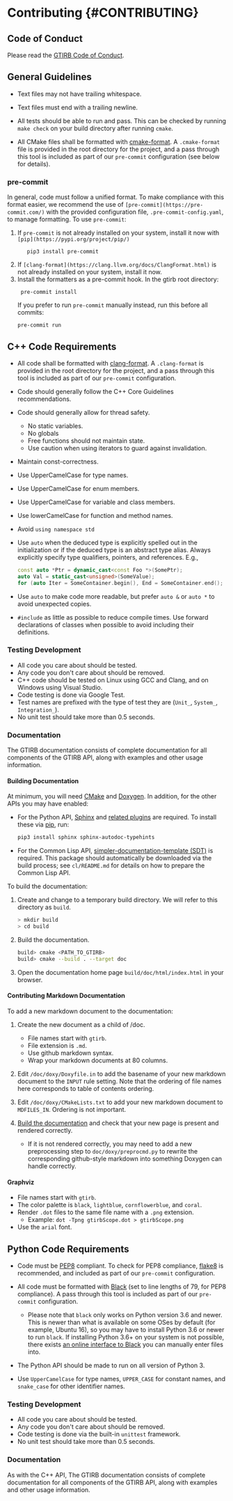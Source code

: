 Contributing               {#CONTRIBUTING}
============


## Code of Conduct

Please read the [GTIRB Code of Conduct](CODE_OF_CONDUCT.md).

## General Guidelines

- Text files may not have trailing whitespace.

- Text files must end with a trailing newline.

- All tests should be able to run and pass.
  This can be checked by running `make check` on your build directory after running `cmake`.

- All CMake files shall be formatted with [cmake-format](https://pypi.org/project/cmake-format/).
  A `.cmake-format` file is provided in the root directory for the project,
  and a pass through this tool is included as part of our `pre-commit` configuration (see below for details).

### pre-commit

In general, code must follow a unified format. To make compliance with this format easier,
we recommend the use of `[pre-commit](https://pre-commit.com/)`
with the provided configuration file, `.pre-commit-config.yaml`, to manage formatting.
To use `pre-commit`:

1. If `pre-commit` is not already installed on your system, install it now with `[pip](https://pypi.org/project/pip/)`
   ```shell
      pip3 install pre-commit
   ```
2. If `[clang-format](https://clang.llvm.org/docs/ClangFormat.html)`
   is not already installed on your system, install it now.
3. Install the formatters as a pre-commit hook. In the gtirb root directory:
   ```shell
    pre-commit install
   ```
   If you prefer to run `pre-commit` manually instead, run this before all commits:
   ```shell
   pre-commit run
   ```

## C++ Code Requirements

- All code shall be formatted with [clang-format](https://clang.llvm.org/docs/ClangFormat.html).
  A `.clang-format` is provided in the root directory for the project,
  and a pass through this tool is included as part of our `pre-commit` configuration.

- Code should generally follow the C++ Core Guidelines recommendations.

- Code should generally allow for thread safety.
	- No static variables.
	- No globals
	- Free functions should not maintain state.
	- Use caution when using iterators to guard against invalidation.

- Maintain const-correctness.

- Use UpperCamelCase for type names.

- Use UpperCamelCase for enum members.

- Use UpperCamelCase for variable and class members.

- Use lowerCamelCase for function and method names.

- Avoid `using namespace std`

- Use `auto` when the deduced type is explicitly spelled out in the
  initialization or if the deduced type is an abstract type
  alias.  Always explicitly specify type qualifiers, pointers, and
  references.  E.g.,
  ```c++
  const auto *Ptr = dynamic_cast<const Foo *>(SomePtr);
  auto Val = static_cast<unsigned>(SomeValue);
  for (auto Iter = SomeContainer.begin(), End = SomeContainer.end(); Iter != End; ++Iter) {}
  ```

- Use `auto` to make code more readable, but prefer `auto &` or `auto *`
  to avoid unexpected copies.

- `#include` as little as possible to reduce compile times. Use
  forward declarations of classes when possible to avoid including
  their definitions.


### Testing Development

- All code you care about should be tested.
- Any code you don't care about should be removed.
- C++ code should be tested on Linux using GCC and Clang, and on Windows using Visual Studio.
- Code testing is done via Google Test.
- Test names are prefixed with the type of test they are (`Unit_`, `System_`, `Integration_`).
- No unit test should take more than 0.5 seconds.


### Documentation

The GTIRB documentation consists of complete documentation for all
components of the GTIRB API, along with examples and other usage
information.


#### Building Documentation

At minimum, you will need [CMake](https://cmake.org/) and [Doxygen](http://www.doxygen.nl/).
In addition, for the other APIs you may have enabled:


* For the Python API, [Sphinx](https://www.sphinx-doc.org/en/master/)
  and [related plugins](https://pypi.org/project/sphinx-autodoc-typehints/)
  are required. To install these via [pip](https://pip.pypa.io/en/stable/), run:

  ```bash
  pip3 install sphinx sphinx-autodoc-typehints
  ```

* For the Common Lisp API, [simpler-documentation-template (SDT)](https://github.com/eschulte/simpler-documentation-template)
  is required. This package should automatically be downloaded via the build process;
  see `cl/README.md` for details on how to prepare the Common Lisp API.


To build the documentation:


1. Create and change to a temporary build directory. We will refer to
   this directory as `build`.

   ```bash
   > mkdir build
   > cd build
   ```

2. Build the documentation.

   ```bash
   build> cmake <PATH_TO_GTIRB>
   build> cmake --build . --target doc
   ```

3. Open the documentation home page `build/doc/html/index.html`
   in your browser.


#### Contributing Markdown Documentation

To add a new markdown document to the documentation:

1. Create the new document as a child of /doc.
   - File names start with `gtirb`.
   - File extension is `.md`.
   - Use github markdown syntax.
   - Wrap your markdown documents at 80 columns.

2. Edit `/doc/doxy/Doxyfile.in` to add the basename of your new markdown
   document to the `INPUT` rule setting. Note that the ordering of
   file names here corresponds to table of contents ordering.

3. Edit `/doc/doxy/CMakeLists.txt` to add your new markdown document
   to  `MDFILES_IN`. Ordering is not important.

4. [Build the documentation](#building-documentation) and check that
   your new page is present and rendered correctly.
   - If it is not rendered correctly, you may need to add a new
     preprocessing step to `doc/doxy/preprocmd.py` to rewrite the
     corresponding github-style markdown into something Doxygen
     can handle correctly.

#### Graphviz

- File names start with `gtirb`.
- The color palette is `black`, `lightblue`, `cornflowerblue`, and `coral`.
- Render `.dot` files to the same file name with a `.png` extension.
	* Example: `dot -Tpng gtirbScope.dot > gtirbScope.png`
- Use the `arial` font.

## Python Code Requirements

- Code must be [PEP8](https://www.python.org/dev/peps/pep-0008/) compliant.
  To check for PEP8 compliance, [flake8](https://pypi.org/project/flake8/) is recommended,
  and included as part of our `pre-commit` configuration.

- All code must be formatted with [Black](https://pypi.org/project/black/)
  (set to line lengths of 79, for PEP8 compliance).
  A pass through this tool is included as part of our `pre-commit` configuration.
  - Please note that `black` only works on Python version 3.6 and newer.
    This is newer than what is available on some OSes by default (for example, Ubuntu 16),
    so you may have to install Python 3.6 or newer to run `black`.
    If installing Python 3.6+ on your system is not possible, there exists
    [an online interface to Black](https://black.now.sh/?version=stable&state=_Td6WFoAAATm1rRGAgAhARYAAAB0L-Wj4AA-ACxdAD2IimZxl1N_W1ktIvcnCRyzdeeGA586U8RMKbisP9D6xUd8v4usX-jR3lIAACNC8ndFJAQXAAFIPxtdQK4ftvN9AQAAAAAEWVo=)
    you can manually enter files into.

- The Python API should be made to run on all version of Python 3.

- Use `UpperCamelCase` for type names, `UPPER_CASE` for constant names,
  and `snake_case` for other identifier names.

### Testing Development

- All code you care about should be tested.
- Any code you don't care about should be removed.
- Code testing is done via the built-in `unittest` framework.
- No unit test should take more than 0.5 seconds.

### Documentation

As with the C++ API, The GTIRB documentation consists of complete documentation for all
components of the GTIRB API, along with examples and other usage information.

<!-- TODO: documentation via Sphinx -->
